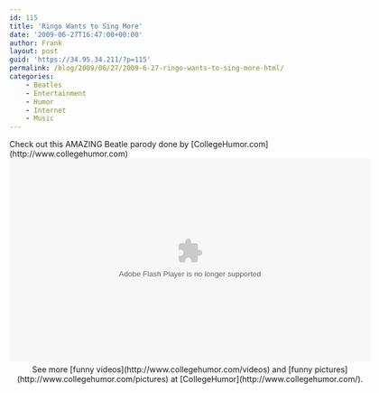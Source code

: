 ```yaml
---
id: 115
title: 'Ringo Wants to Sing More'
date: '2009-06-27T16:47:00+00:00'
author: Frank
layout: post
guid: 'https://34.95.34.211/?p=115'
permalink: /blog/2009/06/27/2009-6-27-ringo-wants-to-sing-more-html/
categories:
    - Beatles
    - Entertainment
    - Humor
    - Internet
    - Music
---
```


<div src="v5">Check out this AMAZING Beatle parody done by [CollegeHumor.com](http://www.collegehumor.com)<object data="http://www.collegehumor.com/moogaloop/moogaloop.swf?clip_id=1913069&fullscreen=1" height="360" type="application/x-shockwave-flash" width="640"><param name="allowfullscreen" value="true"></param><param name="wmode" value="transparent"></param><param name="AllowScriptAccess" value="true"></param><param name="movie" quality="best" value="http://www.collegehumor.com/moogaloop/moogaloop.swf?clip_id=1913069&fullscreen=1"></param><embed allowscriptaccess="always" height="360" src="http://www.collegehumor.com/moogaloop/moogaloop.swf?clip_id=1913069&fullscreen=1" type="application/x-shockwave-flash" width="640" wmode="transparent"></embed></object>

<div style="padding: 5px 0pt; text-align: center; width: 640px;">See more [funny videos](http://www.collegehumor.com/videos) and [funny pictures](http://www.collegehumor.com/pictures) at [CollegeHumor](http://www.collegehumor.com/).</div></div>